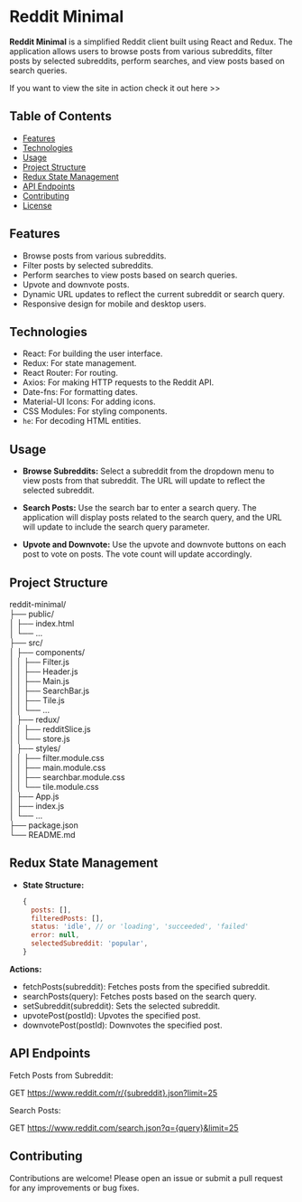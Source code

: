 # Reddit Minimal

**Reddit Minimal** is a simplified Reddit client built using React and Redux. The application allows users to browse posts from various subreddits, filter posts by selected subreddits, perform searches, and view posts based on search queries.

If you want to view the site in action check it out here >> 

## Table of Contents

- [Features](#features)
- [Technologies](#technologies)
- [Usage](#usage)
- [Project Structure](#project-structure)
- [Redux State Management](#redux-state-management)
- [API Endpoints](#api-endpoints)
- [Contributing](#contributing)
- [License](#license)

## Features

- Browse posts from various subreddits.
- Filter posts by selected subreddits.
- Perform searches to view posts based on search queries.
- Upvote and downvote posts.
- Dynamic URL updates to reflect the current subreddit or search query.
- Responsive design for mobile and desktop users.

## Technologies

- React: For building the user interface.
- Redux: For state management.
- React Router: For routing.
- Axios: For making HTTP requests to the Reddit API.
- Date-fns: For formatting dates.
- Material-UI Icons: For adding icons.
- CSS Modules: For styling components.
- `he`: For decoding HTML entities.

## Usage

- **Browse Subreddits:**
  Select a subreddit from the dropdown menu to view posts from that subreddit. The URL will update to reflect the selected subreddit.

- **Search Posts:**
  Use the search bar to enter a search query. The application will display posts related to the search query, and the URL will update to include the search query parameter.

- **Upvote and Downvote:**
  Use the upvote and downvote buttons on each post to vote on posts. The vote count will update accordingly.

## Project Structure

reddit-minimal/  
├── public/  
│ ├── index.html  
│ └── ...  
├── src/  
│ ├── components/       
│ │ ├── Filter.js         
│ │ ├── Header.js         
│ │ ├── Main.js         
│ │ ├── SearchBar.js      
│ │ ├── Tile.js        
│ │ └── ...      
│ ├── redux/            
│ │ ├── redditSlice.js           
│ │ └── store.js          
│ ├── styles/           
│ │ ├── filter.module.css           
│ │ ├── main.module.css         
│ │ ├── searchbar.module.css       
│ │ └── tile.module.css         
│ ├── App.js        
│ ├── index.js        
│ └── ...      
├── package.json          
└── README.md              

## Redux State Management

- **State Structure:**
  ```javascript
  {
    posts: [],
    filteredPosts: [],
    status: 'idle', // or 'loading', 'succeeded', 'failed'
    error: null,
    selectedSubreddit: 'popular',
  }

**Actions:**

- fetchPosts(subreddit): Fetches posts from the specified subreddit.
- searchPosts(query): Fetches posts based on the search query.
- setSubreddit(subreddit): Sets the selected subreddit.
- upvotePost(postId): Upvotes the specified post.
- downvotePost(postId): Downvotes the specified post.

## API Endpoints

Fetch Posts from Subreddit:

GET https://www.reddit.com/r/{subreddit}.json?limit=25

Search Posts:

GET https://www.reddit.com/search.json?q={query}&limit=25

## Contributing

Contributions are welcome! Please open an issue or submit a pull request for any improvements or bug fixes.
